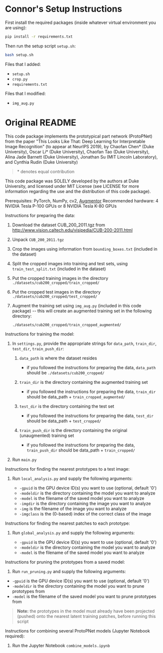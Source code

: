 # Connor's Setup Instructions

First install the required packages (inside whatever virtual environment
you are using):

``` sh
pip install -r requirements.txt
```

Then run the setup script `setup.sh`:

``` sh
bash setup.sh
```

Files that I added:

-   `setup.sh`
-   `crop.py`
-   `requirements.txt`

Files that I modified:

-   `img_aug.py`

# Original README

This code package implements the prototypical part network (ProtoPNet)
from the paper "This Looks Like That: Deep Learning for Interpretable
Image Recognition" (to appear at NeurIPS 2019), by Chaofan Chen\* (Duke
University), Oscar Li\* (Duke University), Chaofan Tao (Duke
University), Alina Jade Barnett (Duke University), Jonathan Su (MIT
Lincoln Laboratory), and Cynthia Rudin (Duke University)

> \* denotes equal contribution

This code package was SOLELY developed by the authors at Duke
University, and licensed under MIT License (see LICENSE for more
information regarding the use and the distribution of this code
package).

Prerequisites: PyTorch, NumPy, cv2,
[Augmentor](https://github.com/mdbloice/Augmentor) Recommended hardware:
4 NVIDIA Tesla P-100 GPUs or 8 NVIDIA Tesla K-80 GPUs

Instructions for preparing the data:

1.  Download the dataset CUB_200_2011.tgz from
    <http://www.vision.caltech.edu/visipedia/CUB-200-2011.html>

2.  Unpack `CUB_200_2011.tgz`

3.  Crop the images using information from `bounding_boxes.txt`
    (included in the dataset)

4.  Split the cropped images into training and test sets, using
    `train_test_split.txt` (included in the dataset)

5.  Put the cropped training images in the directory
    `./datasets/cub200_cropped/train_cropped/`

6.  Put the cropped test images in the directory
    `./datasets/cub200_cropped/test_cropped/`

7.  Augment the training set using `img_aug.py` (included in this code
    package) -- this will create an augmented training set in the
    following directory:

    `./datasets/cub200_cropped/train_cropped_augmented/`

Instructions for training the model:

1.  In `settings.py`, provide the appropriate strings for `data_path`,
    `train_dir`, `test_dir`, `train_push_dir`:

    1.  `data_path` is where the dataset resides

        -   if you followed the instructions for preparing the data,
            `data_path` should be `./datasets/cub200_cropped/`

    2.  `train_dir` is the directory containing the augmented training
        set

        -   if you followed the instructions for preparing the data,
            `train_dir` should be data_path + `train_cropped_augmented/`

    3.  `test_dir` is the directory containing the test set

        -   if you followed the instructions for preparing the data,
            `test_dir` should be data_path + `test_cropped/`

    4.  `train_push_dir` is the directory containing the original
        (unaugmented) training set

        -   if you followed the instructions for preparing the data,
            `train_push_dir` should be data_path + `train_cropped/`

2.  Run `main.py`

Instructions for finding the nearest prototypes to a test image:

1.  Run `local_analysis.py` and supply the following arguments:

    -   `-gpuid` is the GPU device ID(s) you want to use (optional,
        default '0')
    -   `-modeldir` is the directory containing the model you want to
        analyze
    -   `-model` is the filename of the saved model you want to analyze
    -   `-imgdir` is the directory containing the image you want to
        analyze
    -   `-img` is the filename of the image you want to analyze
    -   `-imgclass` is the (0-based) index of the correct class of the
        image

Instructions for finding the nearest patches to each prototype:

1.  Run `global_analysis.py` and supply the following arguments:

    -   `-gpuid` is the GPU device ID(s) you want to use (optional,
        default '0')
    -   `-modeldir` is the directory containing the model you want to
        analyze
    -   `-model` is the filename of the saved model you want to analyze

Instructions for pruning the prototypes from a saved model:

1.  Run `run_pruning.py` and supply the following arguments:

-   `-gpuid` is the GPU device ID(s) you want to use (optional, default
    '0')
-   `-modeldir` is the directory containing the model you want to prune
    prototypes from
-   `-model` is the filename of the saved model you want to prune
    prototypes from

> **Note:** the prototypes in the model must already have been projected
> (pushed) onto the nearest latent training patches, before running this
> script

Instructions for combining several ProtoPNet models (Jupyter Notebook
required):

1.  Run the Jupyter Notebook `combine_models.ipynb`
